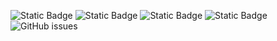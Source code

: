 ![Static Badge](https://img.shields.io/badge/blacklists-61-000000) ![Static Badge](https://img.shields.io/badge/blacklisted-2981656-cc0000) ![Static Badge](https://img.shields.io/badge/whitelisted-2254-00CC00) ![Static Badge](https://img.shields.io/badge/streaming_blacklist-28107-000000) ![GitHub issues](https://img.shields.io/github/issues/fabriziosalmi/blacklists)
